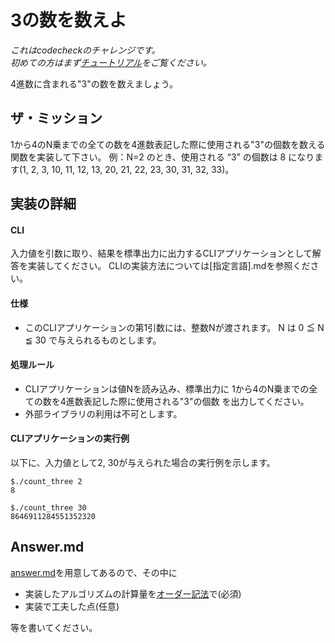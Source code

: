 # 3の数を数えよ

*これはcodecheckのチャレンジです。  
初めての方はまず[チュートリアル](https://app.code-check.io/orgs/codecheck/challenges/77)をご覧ください。*

4進数に含まれる"3"の数を数えましょう。

## ザ・ミッション
1から4のN乗までの全ての数を4進数表記した際に使用される"3"の個数を数える関数を実装して下さい。
例：N=2 のとき、使用される “3” の個数は 8 になります(1, 2, 3, 10, 11, 12, 13, 20, 21, 22, 23, 30, 31, 32, 33)。

## 実装の詳細
#### CLI
入力値を引数に取り、結果を標準出力に出力するCLIアプリケーションとして解答を実装してください。
CLIの実装方法については[指定言語].mdを参照ください。

#### 仕様
- このCLIアプリケーションの第1引数には、整数Nが渡されます。
N は
0 ≦ N ≦ 30
で与えられるものとします。

#### 処理ルール
- CLIアプリケーションは値Nを読み込み、標準出力に
1から4のN乗までの全ての数を4進数表記した際に使用される"3"の個数
を出力してください。
- 外部ライブラリの利用は不可とします。

#### CLIアプリケーションの実行例
以下に、入力値として2, 30が与えられた場合の実行例を示します。

```shell
$./count_three 2
8
```

```shell
$./count_three 30
8646911284551352320
```

## Answer.md
[answer.md](./answer.md)を用意してあるので、その中に

- 実装したアルゴリズムの計算量を[オーダー記法](https://ja.wikipedia.org/wiki/%E3%83%A9%E3%83%B3%E3%83%80%E3%82%A6%E3%81%AE%E8%A8%98%E5%8F%B7#%E4%B8%80%E8%88%AC%E7%9A%84%E3%81%AA%E3%82%AA%E3%83%BC%E3%83%80%E3%83%BC)で(必須)
- 実装で工夫した点(任意)


等を書いてください。